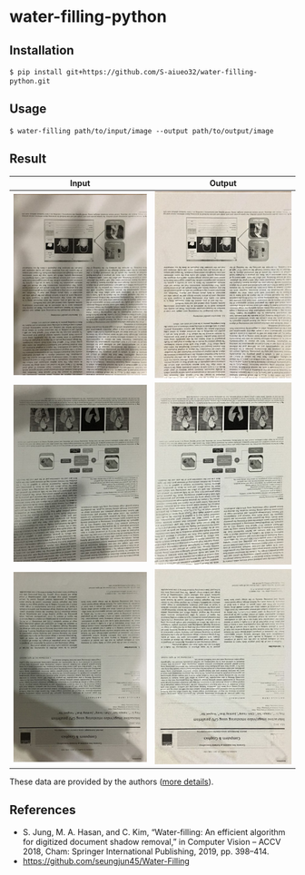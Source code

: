 # water-filling-python

## Installation
```shell
$ pip install git+https://github.com/S-aiueo32/water-filling-python.git
```

## Usage
```shell
$ water-filling path/to/input/image --output path/to/output/image
```

## Result
|Input|Output|
|---|---|
|<img src="assets/rect_1.jpg.bmp">|<img src="assets/rect_1.jpg_filled.bmp">|
|<img src="assets/rect_2.jpg.bmp">|<img src="assets/rect_2.jpg_filled.bmp">|
|<img src="assets/rect_3.jpg.bmp">|<img src="assets/rect_3.jpg_filled.bmp">|

These data are provided by the authors ([more details](https://www.dropbox.com/s/dngblakxcvc6ced/0525-supp.zip?dl=0)). 

## References
- S. Jung, M. A. Hasan, and C. Kim, “Water-filling: An efficient algorithm for digitized document shadow removal,” in Computer Vision – ACCV 2018, Cham: Springer International Publishing, 2019, pp. 398–414.
- https://github.com/seungjun45/Water-Filling
